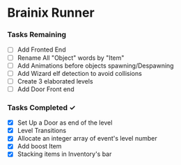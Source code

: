 # Brainix Runner


### Tasks Remaining
- [ ] Add Fronted End  
- [ ] Rename All "Object" words by "Item" 
- [ ] Add Animations before objects spawning/Despawning
- [ ] Add Wizard elf detection to avoid collisions
- [ ] Create 3 elaborated levels
- [ ] Add Door Front end

### Tasks Completed  ✓
- [x] Set Up a Door as end of the level
- [x] Level Transitions 
- [X] Allocate an integer array of  event's level number
- [X] Add boost Item
- [X] Stacking items in Inventory's bar